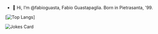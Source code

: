- 👋 Hi, I’m @fabioguasta, Fabio Guastapaglia. Born in Pietrasanta, '99.

[![Top Langs](https://github-readme-stats.vercel.app/api/top-langs/?username=fabioguasta)]

 ![Jokes Card](https://readme-jokes.vercel.app/api)
<!---
fabioguasta/fabioguasta is a ✨ special ✨ repository because its `README.md` (this file) appears on your GitHub profile.
You can click the Preview link to take a look at your changes.
--->
